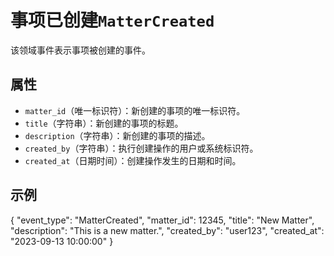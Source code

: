 # 事项已创建`MatterCreated`

该领域事件表示事项被创建的事件。

## 属性

- `matter_id`（唯一标识符）：新创建的事项的唯一标识符。
- `title`（字符串）：新创建的事项的标题。
- `description`（字符串）：新创建的事项的描述。
- `created_by`（字符串）：执行创建操作的用户或系统标识符。
- `created_at`（日期时间）：创建操作发生的日期和时间。

## 示例

{
  "event_type": "MatterCreated",
  "matter_id": 12345,
  "title": "New Matter",
  "description": "This is a new matter.",
  "created_by": "user123",
  "created_at": "2023-09-13 10:00:00"
}
